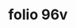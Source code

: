 ---
layout: edition
title: folio 96v
manuscript: Padua, Biblioteca del Seminario Vescovile, MS 32
sigla: P
iip: p096v.tif
milestone: 192
---